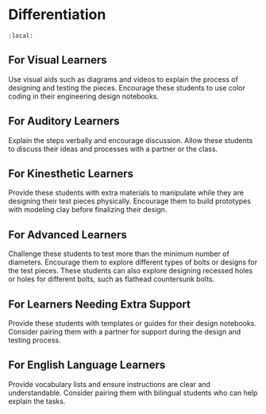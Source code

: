 # Differentiation

```{contents}
:local:
```

## For Visual Learners
Use visual aids such as diagrams and videos to explain the process of designing and testing the pieces. Encourage these students to use color coding in their engineering design notebooks.

## For Auditory Learners 
Explain the steps verbally and encourage discussion. Allow these students to discuss their ideas and processes with a partner or the class.

## For Kinesthetic Learners 
Provide these students with extra materials to manipulate while they are designing their test pieces physically. Encourage them to build prototypes with modeling clay before finalizing their design.

## For Advanced Learners 
Challenge these students to test more than the minimum number of diameters. Encourage them to explore different types of bolts or designs for the test pieces. These students can also explore designing recessed holes or holes for different bolts, such as flathead countersunk bolts.

## For Learners Needing Extra Support
Provide these students with templates or guides for their design notebooks. Consider pairing them with a partner for support during the design and testing process.

## For English Language Learners 
Provide vocabulary lists and ensure instructions are clear and understandable. Consider pairing them with bilingual students who can help explain the tasks.